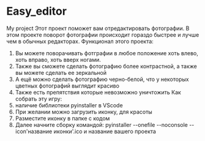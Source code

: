 # Easy_editor
My project
Этот проект поможет вам отредактировать фотографии. В этом проекте поворот фотографии происходит гораздо быстрее и лучше чем в обычных редакторах.
Функционал этого проекта:
1. Вы можете поворачивать фотграфии в любое положение хоть влево, хоть вправо, хоть вверх ногами.
2. Также вы сможете сделать фотографию более контрастной, а также вы можете сделать ее зеркальной
3. А ещё можно сделать фотографию черно-белой, что у некоторых цветных фотографий выглядит красиво
4. Также есть препятствия которые невозможно уничтожить Как собрать эту игру:
5. наличие библиотеки pyinstaller в VScode
6. При желании можно загрузить иконку, для красоты
7. Разместите иконку в папке с кодом
8. Далее начните сборку командой: pyinstaller --onefile --noconsole --icon'название иконки'.ico и название вашего проекта
